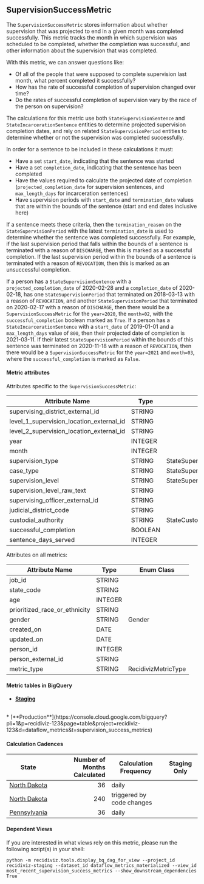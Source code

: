 ## SupervisionSuccessMetric

The `SupervisionSuccessMetric` stores information about whether supervision that was projected to end in a given month was completed successfully. This metric tracks the month in which supervision was scheduled to be completed, whether the completion was successful, and other information about the supervision that was completed.

With this metric, we can answer questions like:

- Of all of the people that were supposed to complete supervision last month, what percent completed it successfully?
- How has the rate of successful completion of supervision changed over time?
- Do the rates of successful completion of supervision vary by the race of the person on supervision?

The calculations for this metric use both `StateSupervisionSentence` and `StateIncarcerationSentence` entities to determine projected supervision completion dates, and rely on related `StateSupervisionPeriod` entities to determine whether or not the supervision was completed successfully. 

In order for a sentence to be included in these calculations it must:

- Have a set `start_date`, indicating that the sentence was started
- Have a set `completion_date`, indicating that the sentence has been completed
- Have the values required to calculate the projected date of completion (`projected_completion_date` for supervision sentences, and `max_length_days` for incarceration sentences)
- Have supervision periods with `start_date` and `termination_date` values that are within the bounds of the sentence (start and end dates inclusive here)

If a sentence meets these criteria, then the `termination_reason` on the `StateSupervisionPeriod` with the latest `termination_date` is used to determine whether the sentence was completed successfully. For example, if the last supervision period that falls within the bounds of a sentence is terminated with a reason of `DISCHARGE`, then this is marked as a successful completion. If the last supervision period within the bounds of a sentence is terminated with a reason of `REVOCATION`, then this is marked as an unsuccessful completion.

If a person has a `StateSupervisionSentence` with a `projected_completion_date` of 2020-02-28 and a `completion_date` of 2020-02-18, has one `StateSupervisionPeriod` that terminated on 2018-03-13 with a reason of `REVOCATION`, and another `StateSupervisionPeriod` that terminated on 2020-02-17 with a reason of `DISCHARGE`, then there would be a `SupervisionSuccessMetric` for the `year=2020`, the `month=02`, with the `successful_completion` boolean marked as `True`. If a person has a `StateIncarcerationSentence` with a `start_date` of 2019-01-01 and a `max_length_days` value of `800`, then their projected date of completion is 2021-03-11. If their latest `StateSupervisionPeriod` within the bounds of this sentence was terminated on 2020-11-18 with a reason of `REVOCATION`, then there would be a `SupervisionSuccessMetric` for the `year=2021` and `month=03`, where the `successful_completion` is marked as `False`.


#### Metric attributes
Attributes specific to the `SupervisionSuccessMetric`:

|           **Attribute Name**           |**Type**|           **Enum Class**            |
|----------------------------------------|--------|-------------------------------------|
|supervising_district_external_id        |STRING  |                                     |
|level_1_supervision_location_external_id|STRING  |                                     |
|level_2_supervision_location_external_id|STRING  |                                     |
|year                                    |INTEGER |                                     |
|month                                   |INTEGER |                                     |
|supervision_type                        |STRING  |StateSupervisionPeriodSupervisionType|
|case_type                               |STRING  |StateSupervisionCaseType             |
|supervision_level                       |STRING  |StateSupervisionLevel                |
|supervision_level_raw_text              |STRING  |                                     |
|supervising_officer_external_id         |STRING  |                                     |
|judicial_district_code                  |STRING  |                                     |
|custodial_authority                     |STRING  |StateCustodialAuthority              |
|successful_completion                   |BOOLEAN |                                     |
|sentence_days_served                    |INTEGER |                                     |


Attributes on all metrics:

|     **Attribute Name**      |**Type**|  **Enum Class**   |
|-----------------------------|--------|-------------------|
|job_id                       |STRING  |                   |
|state_code                   |STRING  |                   |
|age                          |INTEGER |                   |
|prioritized_race_or_ethnicity|STRING  |                   |
|gender                       |STRING  |Gender             |
|created_on                   |DATE    |                   |
|updated_on                   |DATE    |                   |
|person_id                    |INTEGER |                   |
|person_external_id           |STRING  |                   |
|metric_type                  |STRING  |RecidivizMetricType|


#### Metric tables in BigQuery

* [**Staging**](https://console.cloud.google.com/bigquery?pli=1&p=recidiviz-staging&page=table&project=recidiviz-staging&d=dataflow_metrics&t=supervision_success_metrics)
<br/>
* [**Production**](https://console.cloud.google.com/bigquery?pli=1&p=recidiviz-123&page=table&project=recidiviz-123&d=dataflow_metrics&t=supervision_success_metrics)
<br/>

#### Calculation Cadences

|                 **State**                  |**Number of Months Calculated**|**Calculation Frequency**|**Staging Only**|
|--------------------------------------------|------------------------------:|-------------------------|----------------|
|[North Dakota](../../states/north_dakota.md)|                             36|daily                    |                |
|[North Dakota](../../states/north_dakota.md)|                            240|triggered by code changes|                |
|[Pennsylvania](../../states/pennsylvania.md)|                             36|daily                    |                |


#### Dependent Views

If you are interested in what views rely on this metric, please run the following script(s) in your shell:

```python -m recidiviz.tools.display_bq_dag_for_view --project_id recidiviz-staging --dataset_id dataflow_metrics_materialized --view_id most_recent_supervision_success_metrics --show_downstream_dependencies True```

